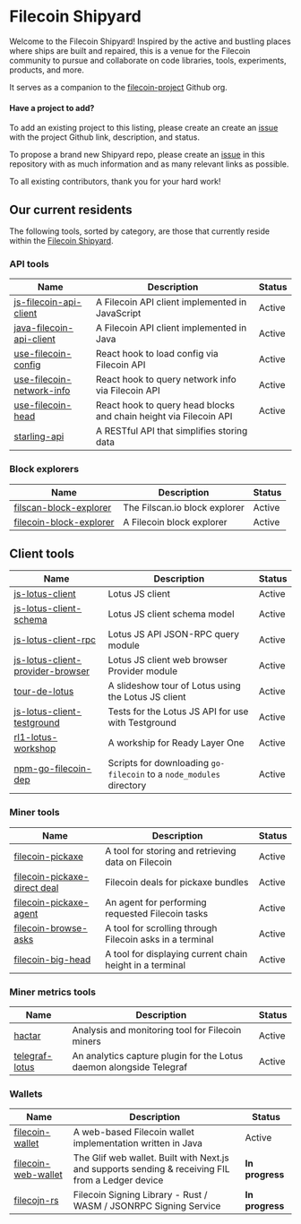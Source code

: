 # Filecoin Shipyard

Welcome to the Filecoin Shipyard! Inspired by the active and bustling places where ships are built and repaired, this is a venue for the Filecoin community to pursue and collaborate on code libraries, tools, experiments, products, and more.

It serves as a companion to the [filecoin-project](https://github.com/filecoin-project) Github org.

#### Have a project to add?

To add an existing project to this listing, please create an create an [issue](https://github.com/filecoin-shipyard/shipyard/issues/new) with the project Github link, description, and status.

To propose a brand new Shipyard repo, please create an [issue](https://github.com/filecoin-shipyard/shipyard/issues/new) in this repository with as much information and as many relevant links as possible.

To all existing contributors, thank you for your hard work!

## Our current residents

The following tools, sorted by category, are those that currently reside within the [Filecoin Shipyard](https://github.com/filecoin-shipyard).

### API tools

| Name | Description  | Status |
|---|---|---|
| [js-filecoin-api-client](https://github.com/filecoin-shipyard/js-filecoin-api-client) | A Filecoin API client implemented in JavaScript | Active |
| [java-filecoin-api-client](https://github.com/filecoin-shipyard/java-filecoin-api-client) |  A Filecoin API client implemented in Java | Active |
| [use-filecoin-config](https://github.com/filecoin-shipyard/use-filecoin-config) | React hook to load config via Filecoin API | Active |
| [use-filecoin-network-info](https://github.com/filecoin-shipyard/use-filecoin-network-info) | React hook to query network info via Filecoin API | Active |
| [use-filecoin-head](https://github.com/filecoin-shipyard/use-filecoin-head) | React hook to query head blocks and chain height via Filecoin API |  Active |
| [starling-api](https://github.com/smalldata-industries/starling-api) | A RESTful API that simplifies storing data |


### Block explorers

| Name | Description  | Status |
|---|---|---|
| [filscan-block-explorer](https://github.com/filecoin-shipyard/filscan-block-explorer) | The Filscan.io block explorer | Active |
| [filecoin-block-explorer](https://github.com/filecoin-shipyard/filecoin-block-explorer) | A Filecoin block explorer | Active |

## Client tools

| Name | Description  | Status |
|---|---|---|
| [js-lotus-client](https://github.com/filecoin-shipyard/js-lotus-client) | Lotus JS client | Active |
| [js-lotus-client-schema](https://github.com/filecoin-shipyard/js-lotus-client-schema) | Lotus JS client schema model | Active |
| [js-lotus-client-rpc](https://github.com/filecoin-shipyard/js-lotus-client) | Lotus JS API JSON-RPC query module | Active |
| [js-lotus-client-provider-browser](https://github.com/filecoin-shipyard/js-lotus-client) | Lotus JS client web browser Provider module | Active |
| [tour-de-lotus](https://github.com/filecoin-shipyard/tour-de-lotus) | A slideshow tour of Lotus using the Lotus JS client | Active |
| [js-lotus-client-testground](https://github.com/filecoin-shipyard/js-lotus-client) | Tests for the Lotus JS API for use with Testground | Active |
| [rl1-lotus-workshop](https://github.com/filecoin-shipyard/rl1-lotus-workshop) | A workship for Ready Layer One | Active |
| [npm-go-filecoin-dep](https://github.com/filecoin-shipyard/npm-go-filecoin-dep) | Scripts for downloading `go-filecoin` to a `node_modules` directory | Active |

### Miner tools

| Name | Description  | Status |
|---|---|---|
| [filecoin-pickaxe](https://github.com/filecoin-shipyard/filecoin-pickaxe) | A tool for storing and retrieving data on Filecoin | Active |
| [filecoin-pickaxe-direct deal](https://github.com/filecoin-shipyard/filecoin-pickaxe-direct-deal) | Filecoin deals for pickaxe bundles | Active |
| [filecoin-pickaxe-agent](https://github.com/filecoin-shipyard/filecoin-pickaxe-agent) | An agent for performing requested Filecoin tasks | Active |
| [filecoin-browse-asks](https://github.com/filecoin-shipyard/filecoin-pickaxe-asks) | A tool for scrolling through Filecoin asks in a terminal | Active |
| [filecoin-big-head](https://github.com/filecoin-shipyard/filecoin-big-head) | A tool for displaying current chain height in a terminal | Active |

### Miner metrics tools

| Name | Description  | Status |
|---|---|---|
| [hactar](https://github.com/filecoin-shipyard/hactar) | Analysis and monitoring tool for Filecoin miners | Active |
| [telegraf-lotus](https://github.com/filecoin-shipyard/telegraf-lotus) | An analytics capture plugin for the Lotus daemon alongside Telegraf |  Active |

### Wallets

| Name | Description  | Status |
|---|---|---|
| [filecoin-wallet](https://github.com/filecoin-shipyard/filecoin-wallet) | A web-based Filecoin wallet implementation written in Java | Active |
| [filecoin-web-wallet](https://github.com/openworklabs/filecoin-web-wallet) | The Glif web wallet. Built with Next.js and supports sending & receiving FIL from a Ledger device | **In progress** | 
| [filecojn-rs](https://github.com/zondax/filecoin-rs) | Filecoin Signing Library - Rust / WASM / JSONRPC Signing Service | **In progress** |
